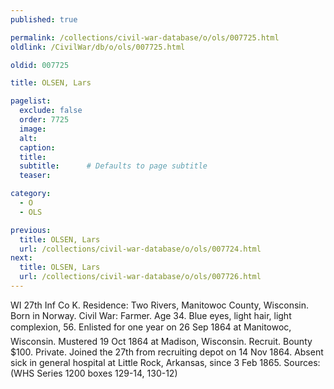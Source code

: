 ```yaml
---
published: true

permalink: /collections/civil-war-database/o/ols/007725.html
oldlink: /CivilWar/db/o/ols/007725.html

oldid: 007725

title: OLSEN, Lars

pagelist:
  exclude: false
  order: 7725
  image: 
  alt:
  caption:
  title:
  subtitle:      # Defaults to page subtitle
  teaser:

category: 
  - O 
  - OLS

previous:
  title: OLSEN, Lars
  url: /collections/civil-war-database/o/ols/007724.html  
next:
  title: OLSEN, Lars
  url: /collections/civil-war-database/o/ols/007726.html   
---
```

WI 27th Inf Co K. Residence: Two Rivers, Manitowoc County, Wisconsin. Born in Norway. Civil War: Farmer. Age 34. Blue eyes, light hair, light complexion, 5&#146;6&#148;. Enlisted for one year on 26 Sep 1864 at Manitowoc, Wisconsin. Mustered 19 Oct 1864 at Madison, Wisconsin. Recruit. Bounty $100. Private. Joined the 27th from recruiting depot on 14 Nov 1864. Absent sick in general hospital at Little Rock, Arkansas, since 3 Feb 1865. Sources: (WHS Series 1200 boxes 129-14, 130-12)